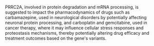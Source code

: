 PRRC2A, involved in protein degradation and mRNA processing, is suggested to impact the pharmacodynamics of drugs such as carbamazepine, used in neurological disorders by potentially affecting neuronal protein processing, and carboplatin and gemcitabine, used in cancer therapy, where it may influence cellular stress responses and proteostasis mechanisms, thereby potentially altering drug efficacy and treatment outcomes based on the gene's variants.